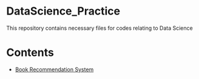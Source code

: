 # DataScience_Practice
This repository contains necessary files for codes relating to Data Science

# Contents
- [Book Recommendation System](./RecommendationSystems)
